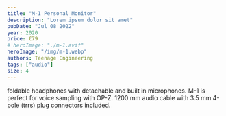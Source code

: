 ```yaml
---
title: "M-1 Personal Monitor"
description: "Lorem ipsum dolor sit amet"
pubDate: "Jul 08 2022"
year: 2020
price: €79
# heroImage: "./m-1.avif"
heroImage: "/img/m-1.webp"
authors: Teenage Engineering
tags: ["audio"]
size: 4
---
```


foldable headphones with detachable and built in microphones. M-1 is perfect for voice sampling with OP-Z. 1200 mm audio cable with 3.5 mm 4-pole (trrs) plug connectors included.
